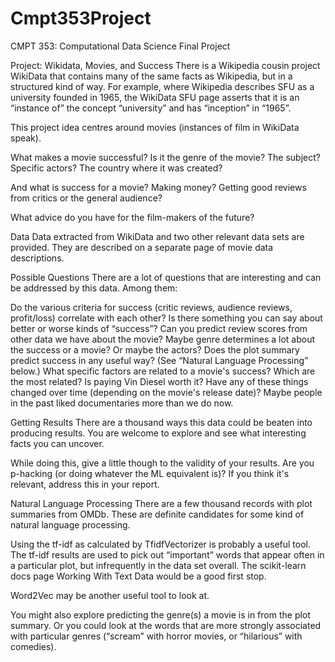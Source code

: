 # Cmpt353Project
CMPT 353: Computational Data Science Final Project

Project: Wikidata, Movies, and Success
There is a Wikipedia cousin project WikiData that contains many of the same facts as Wikipedia, but in a structured kind of way. For example, where Wikipedia describes SFU as a university founded in 1965, the WikiData SFU page asserts that it is an “instance of” the concept “university” and has “inception” in “1965”.

This project idea centres around movies (instances of film in WikiData speak).

What makes a movie successful? Is it the genre of the movie? The subject? Specific actors? The country where it was created?

And what is success for a movie? Making money? Getting good reviews from critics or the general audience?

What advice do you have for the film-makers of the future?

Data
Data extracted from WikiData and two other relevant data sets are provided. They are described on a separate page of movie data descriptions.

Possible Questions
There are a lot of questions that are interesting and can be addressed by this data. Among them:

Do the various criteria for success (critic reviews, audience reviews, profit/loss) correlate with each other? Is there something you can say about better or worse kinds of “success”?
Can you predict review scores from other data we have about the movie? Maybe genre determines a lot about the success or a movie? Or maybe the actors?
Does the plot summary predict success in any useful way? (See “Natural Language Processing” below.)
What specific factors are related to a movie's success? Which are the most related? Is paying Vin Diesel worth it?
Have any of these things changed over time (depending on the movie's release date)? Maybe people in the past liked documentaries more than we do now.

Getting Results
There are a thousand ways this data could be beaten into producing results. You are welcome to explore and see what interesting facts you can uncover.

While doing this, give a little though to the validity of your results. Are you p-hacking (or doing whatever the ML equivalent is)? If you think it's relevant, address this in your report.

Natural Language Processing
There are a few thousand records with plot summaries from OMDb. These are definite candidates for some kind of natural language processing.

Using the tf-idf as calculated by TfidfVectorizer is probably a useful tool. The tf-idf results are used to pick out “important” words that appear often in a particular plot, but infrequently in the data set overall. The scikit-learn docs page Working With Text Data would be a good first stop.

Word2Vec may be another useful tool to look at.

You might also explore predicting the genre(s) a movie is in from the plot summary. Or you could look at the words that are more strongly associated with particular genres (“scream” with horror movies, or “hilarious” with comedies).

